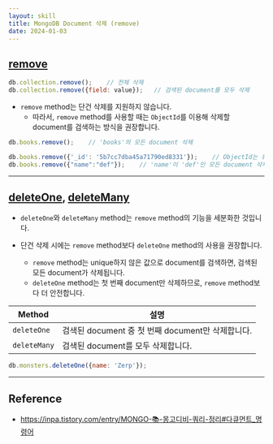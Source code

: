 ```yaml
---
layout: skill
title: MongoDB Document 삭제 (remove)
date: 2024-01-03
---
```



## [remove](https://www.mongodb.com/docs/manual/reference/method/db.collection.remove/)

```js
db.collection.remove();    // 전체 삭제
db.collection.remove({field: value});   // 검색된 document를 모두 삭제
```

- `remove` method는 단건 삭제를 지원하지 않습니다.
    - 따라서, `remove` method를 사용할 때는 `ObjectId`를 이용해 삭제할 document를 검색하는 방식을 권장합니다.

```js
db.books.remove();    // 'books'의 모든 document 삭제

db.books.remove({'_id': '5b7cc7dba45a71790ed8331'});    // ObjectId는 유일하므로 하나의 document만 안전하게 삭제 가능
db.books.remove({"name":"def"});    // 'name'이 'def'인 모든 document 삭제
```


---


## [deleteOne](https://www.mongodb.com/docs/manual/reference/method/db.collection.deleteOne/), [deleteMany](https://www.mongodb.com/docs/manual/reference/method/db.collection.deleteMany/)

- `deleteOne`와 `deleteMany` method는 `remove` method의 기능을 세분화한 것입니다.

- 단건 삭제 시에는 `remove` method보다 `deleteOne` method의 사용을 권장합니다.
    - `remove` method는 unique하지 않은 값으로 document를 검색하면, 검색된 모든 document가 삭제됩니다.
    - `deleteOne` method는 첫 번째 document만 삭제하므로, `remove` method보다 더 안전합니다.

| Method | 설명 |
| --- | --- |
| `deleteOne` | 검색된 document 중 첫 번째 document만 삭제합니다. |
| `deleteMany` | 검색된 document를 모두 삭제합니다. |

```js
db.monsters.deleteOne({name: 'Zerp'});
```


---


## Reference

- <https://inpa.tistory.com/entry/MONGO-📚-몽고디비-쿼리-정리#다큐먼트_명령어>
